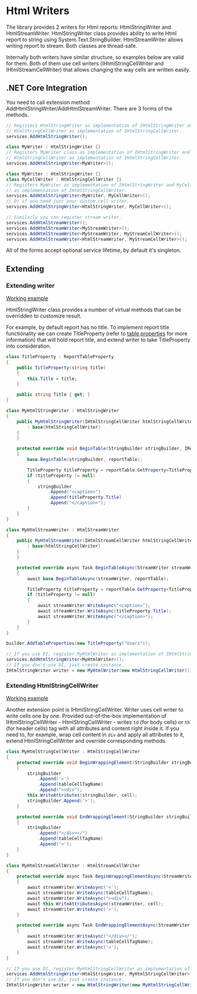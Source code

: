 # Html Writers

The library provides 2 writers for Html reports: HtmlStringWriter and HtmlStreamWriter. HtmlStringWriter class provides ability to write Html report to string using System.Text.StringBuilder. HtmlStreamWriter allows writing report to stream. Both classes are thread-safe.

Internally both writers have similar structure, so examples below are valid for them. Both of them use cell writers (IHtmlStringCellWriter and IHtmlStreamCellWriter) that allows changing the way cells are written easily.

## .NET Core Integration

You need to call extension method AddHtmlStringWriter/AddHtmlStreamWriter. There are 3 forms of the methods.

```c#
// Registers HtmlStringWriter as implementation of IHtmlStringWriter and
// HtmlStringCellWriter as implementation of IHtmlStringCellWriter.
services.AddHtmlStringWriter();

class MyWriter : HtmlStringWriter {}
// Registers MyWriter class as implementation of IHtmlStringWriter and
// HtmlStringCellWriter as implementation of IHtmlStringCellWriter.
services.AddHtmlStringWriter<MyWriter>();

class MyWriter : HtmlStringWriter {}
class MyCellWriter : HtmlStringCellWriter {}
// Registers MyWriter as implementation of IHtmlStringWriter and MyCellWriter
// as implementation of IHtmlStringCellWriter.
services.AddHtmlStringWriter<MyWriter, MyCellWriter>();
// Or if you need just your custom cell writer.
services.AddHtmlStringWriter<HtmlStringWriter, MyCellWriter>();

// Similarly you can register stream writer.
services.AddHtmlStreamWriter();
services.AddHtmlStreamWriter<MyStreamWriter>();
services.AddHtmlStreamWriter<MyStreamWriter, MyStreamCellWriter>();
services.AddHtmlStreamWriter<HtmlStreamWriter, MyStreamCellWriter>();

```

All of the forms accept optional service lifetime, by default it's singleton.

## Extending

### Extending writer

[Working example](samples/html-writers/XReports.DocsSamples.HtmlWriters.ExtendingWriter/Program.cs)

HtmlStringWriter class provides a number of virtual methods that can be overridden to customize result.

For example, by default report has no title. To implement report title functionality we can create TitleProperty (refer to [table properties](../xreports.core/properties.md#table-properties) for more information) that will hold report title, and extend writer to take TitleProperty into consideration.

```c#
class TitleProperty : ReportTableProperty
{
    public TitleProperty(string title)
    {
        this.Title = title;
    }

    public string Title { get; }
}

class MyHtmlStringWriter : HtmlStringWriter
{
    public MyHtmlStringWriter(IHtmlStringCellWriter htmlStringCellWriter)
        : base(htmlStringCellWriter)
    {
    }

    protected override void BeginTable(StringBuilder stringBuilder, IReportTable<HtmlReportCell> reportTable)
    {
        base.BeginTable(stringBuilder, reportTable);

        TitleProperty titleProperty = reportTable.GetProperty<TitleProperty>();
        if (titleProperty != null)
        {
            stringBuilder
                .Append("<caption>")
                .Append(titleProperty.Title)
                .Append("</caption>");
        }
    }
}

class MyHtmlStreamWriter : HtmlStreamWriter
{
    public MyHtmlStreamWriter(IHtmlStreamCellWriter htmlStringCellWriter)
        : base(htmlStringCellWriter)
    {
    }

    protected override async Task BeginTableAsync(StreamWriter streamWriter, IReportTable<HtmlReportCell> reportTable)
    {
        await base.BeginTableAsync(streamWriter, reportTable);

        TitleProperty titleProperty = reportTable.GetProperty<TitleProperty>();
        if (titleProperty != null)
        {
            await streamWriter.WriteAsync("<caption>");
            await streamWriter.WriteAsync(titleProperty.Title);
            await streamWriter.WriteAsync("</caption>");
        }
    }
}

builder.AddTableProperties(new TitleProperty("Users"));

// If you use DI, register MyHtmlWriter as implementation of IHtmlStringWriter.
services.AddHtmlStringWriter<MyHtmlWriter>();
// If you don't use DI, just create instance.
IHtmlStringWriter writer = new MyHtmlWriter(new HtmlStringCellWriter());
```

### Extending HtmlStringCellWriter

[Working example](samples/html-writers/XReports.DocsSamples.HtmlWriters.ExtendingCellWriter/Program.cs)

Another extension point is IHtmlStringCellWriter. Writer uses cell writer to write cells one by one. Provided out-of-the-box implementation of IHtmlStringCellWriter - HtmlStringCellWriter - writes `td` (for body cells) or `th` (for header cells) tag with all attributes and content right inside it. If you need to, for example, wrap cell content in `div` and apply all attributes to it, extend HtmlStringCellWriter and override corresponding methods.

```c#
class MyHtmlStringCellWriter : HtmlStringCellWriter
{
    protected override void BeginWrappingElement(StringBuilder stringBuilder, HtmlReportCell cell, string tableCellTagName)
    {
        stringBuilder
            .Append('<')
            .Append(tableCellTagName)
            .Append("><div");
        this.WriteAttributes(stringBuilder, cell);
        stringBuilder.Append('>');
    }

    protected override void EndWrappingElement(StringBuilder stringBuilder, string tableCellTagName)
    {
        stringBuilder
            .Append("</div></")
            .Append(tableCellTagName)
            .Append('>');
    }
}

class MyHtmlStreamCellWriter : HtmlStreamCellWriter
{
    protected override async Task BeginWrappingElementAsync(StreamWriter streamWriter, HtmlReportCell cell, string tableCellTagName)
    {
        await streamWriter.WriteAsync('<');
        await streamWriter.WriteAsync(tableCellTagName);
        await streamWriter.WriteAsync("><div");
        await this.WriteAttributesAsync(streamWriter, cell);
        await streamWriter.WriteAsync('>');
    }

    protected override async Task EndWrappingElementAsync(StreamWriter streamWriter, string tableCellTagName)
    {
        await streamWriter.WriteAsync("</div></");
        await streamWriter.WriteAsync(tableCellTagName);
        await streamWriter.WriteAsync('>');
    }
}

// If you use DI, register MyHtmlStringCellWriter as implementation of IHtmlStringCellWriter.
services.AddHtmlStringWriter<HtmlStringWriter, MyHtmlStringCellWriter>();
// If you don't use DI, just create instance.
IHtmlStringWriter writer = new HtmlStringWriter(new MyHtmlStringCellWriter());
```
